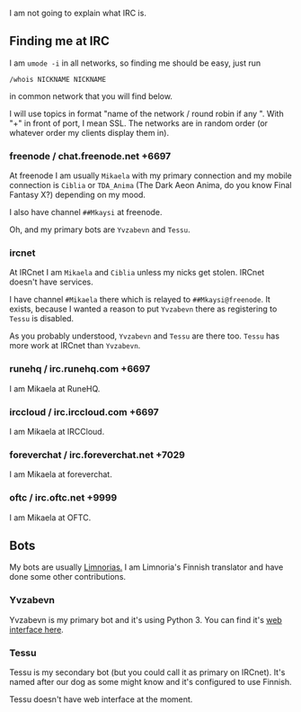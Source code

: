 <!DOCTYPE html>
<html>
<head>
<meta charset="UTF-8" />
<!-- <meta http-equiv="refresh" content="60" /> -->
<meta name="description" content="How do you find me at IRC." />
<meta name="author" content="Mikaela Suomalainen" />
<link rel="canonical" href="https://mkaysi.github.io/pages/irc.html">
<title>Where to find me at IRC?</title>
<link rel="stylesheet" type="text/css" href="../css.css" />
</head>
<body>

I am not going to explain what IRC is.

## Finding me at IRC

I am `umode -i` in all networks, so finding me should be easy, just run

```
/whois NICKNAME NICKNAME
```

in common network that you will find below.

I will use topics in format "name of the network / round robin if any <port>". With "+" in front of port, I mean SSL.
The networks are in random order (or whatever order my clients display them in).

### freenode / chat.freenode.net +6697

At freenode I am usually `Mikaela` with my primary connection and my mobile 
connection is `Ciblia` or `TDA_Anima` (The Dark Aeon Anima, do you know 
Final Fantasy X?) depending on my mood.

I also have channel `##Mkaysi` at freenode.

Oh, and my primary bots are `Yvzabevn` and `Tessu`.

### ircnet

At IRCnet I am `Mikaela` and `Ciblia` unless my nicks get stolen. IRCnet 
doesn't have services.

I have channel `#Mikaela` there which is relayed to `##Mkaysi@freenode`. 
It exists, because I wanted a reason to put `Yvzabevn` there as registering 
to `Tessu` is disabled.

As you probably understood, `Yvzabevn` and `Tessu` are there too. `Tessu` 
has more work at IRCnet than `Yvzabevn`.

### runehq / irc.runehq.com +6697

I am Mikaela at RuneHQ.

### irccloud / irc.irccloud.com +6697

I am Mikaela at IRCCloud.

### foreverchat / irc.foreverchat.net +7029 

I am Mikaela at foreverchat.

### oftc / irc.oftc.net +9999

I am Mikaela at OFTC.

## Bots

My bots are usually [Limnorias.](https://github.com/ProgVal/Limnoria) I am 
Limnoria's Finnish translator and have done some other contributions.

### Yvzabevn

Yvzabevn is my primary bot and it's using Python 3. You can find it's 
[web interface here](http://lakka.kapsi.fi:62291/).

### Tessu

Tessu is my secondary bot (but you could call it as primary on IRCnet). It's
named after our dog as some might know and it's configured to use Finnish.

Tessu doesn't have web interface at the moment.

</body>
</html>
<!-- vim : set ft=markdown-->
